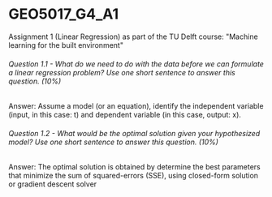 # GEO5017_G4_A1
Assignment 1 (Linear Regression) as part of the TU Delft course: "Machine learning for the built environment"

###### Question 1.1 - What do we need to do with the data before we can formulate a linear regression problem? Use one short sentence to answer this question. (10%)
Answer: Assume a model (or an equation), identify the independent variable (input, in this case: t) and dependent variable (in this case, output: x). 
###### Question 1.2 - What would be the optimal solution given your hypothesized model? Use one short sentence to answer this question. (10%)
Answer: The optimal solution is obtained by determine the best parameters that minimize the sum of squared-errors (SSE), using closed-form solution or gradient descent solver
